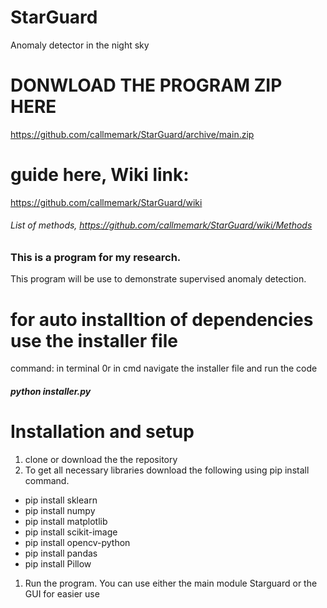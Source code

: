 # StarGuard
 Anomaly detector in the night sky
 
# **DONWLOAD THE PROGRAM ZIP HERE**
https://github.com/callmemark/StarGuard/archive/main.zip

# **guide here, Wiki link**: 
https://github.com/callmemark/StarGuard/wiki

###### List of methods, https://github.com/callmemark/StarGuard/wiki/Methods


### This is a program for my research.
This program will be use to demonstrate supervised anomaly detection.

# for auto installtion of dependencies use the installer file
command:
in terminal 0r in cmd navigate the installer file and run the code <br/>
##### python installer.py

# **Installation and setup**
1. clone or download the the repository
1. To get all necessary libraries download the following using pip install command.
* pip install sklearn
* pip install numpy
* pip install matplotlib
* pip install scikit-image
* pip install opencv-python
* pip install pandas
* pip install Pillow

1. Run the program. You can use either the main module Starguard or the GUI for easier use
